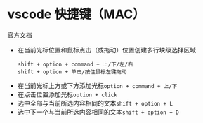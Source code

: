 # vscode 快捷键（MAC）
[官方文档](https://code.visualstudio.com/shortcuts/keyboard-shortcuts-macos.pdf)

+ 在当前光标位置和鼠标点击（或拖动）位置创建多行块级选择区域
  ```
  shift + option + command + 上/下/左/右
  shift + option + 单击/按住鼠标左键拖动
  ```
+ 在当前光标上方或下方添加光标```option + command + 上/下```
+ 在点击位置添加光标```option + click ```
+ 选中全部与当前所选内容相同的文本```shift + option + L```
+ 选中下一个与当前所选内容相同的文本```shift + option + D```